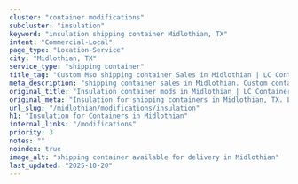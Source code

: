 ```yaml
---
cluster: "container modifications"
subcluster: "insulation"
keyword: "insulation shipping container Midlothian, TX"
intent: "Commercial-Local"
page_type: "Location-Service"
city: "Midlothian, TX"
service_type: "shipping container"
title_tag: "Custom Mso shipping container Sales in Midlothian | LC Container"
meta_description: "shipping container sales in Midlothian. Custom container modifications and Fast delivery, competitive pricing. Serving modifications area. Quote ID: TNT. Call (214) 524-4168 for your free quote today."
original_title: "Insulation container mods in Midlothian | LC Container"
original_meta: "Insulation for shipping containers in Midlothian, TX. Local fabrication & pro install. LC Container — Since 2003. Get a quote."
url_slug: "/midlothian/modifications/insulation"
h1: "Insulation for Containers in Midlothian"
internal_links: "/modifications"
priority: 3
notes: ""
noindex: true
image_alt: "shipping container available for delivery in Midlothian"
last_updated: "2025-10-20"
---
```


<!-- TODO: Add unique city/inventory copy, images, and internal links here. -->
